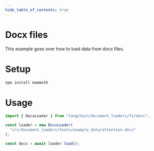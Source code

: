 ```yaml
---
hide_table_of_contents: true
---
```


# Docx files

This example goes over how to load data from docx files.

# Setup

```bash npm2yarn
npm install mammoth
```

# Usage

```typescript
import { DocxLoader } from "langchain/document_loaders/fs/docx";

const loader = new DocxLoader(
  "src/document_loaders/tests/example_data/attention.docx"
);

const docs = await loader.load();
```
